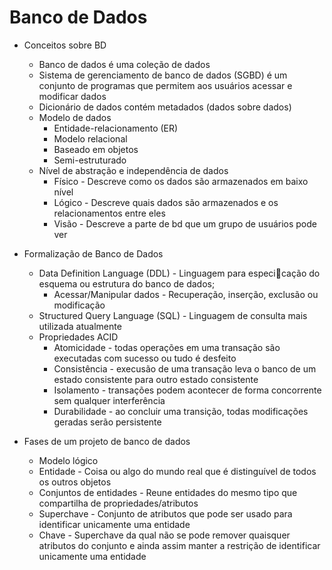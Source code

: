# Banco de Dados

- Conceitos sobre BD
  - Banco de dados é uma coleção de dados
  - Sistema de gerenciamento de banco de dados (SGBD) é um conjunto de programas que permitem aos usuários acessar e modificar dados
  - Dicionário de dados contém metadados (dados sobre dados)
  - Modelo de dados
    - Entidade-relacionamento (ER)
    - Modelo relacional
    - Baseado em objetos
    - Semi-estruturado
  - Nível de abstração e independência de dados
    - Físico - Descreve como os dados são armazenados em baixo nível
    - Lógico - Descreve quais dados são armazenados e os relacionamentos entre eles
    - Visão - Descreve a parte de bd que um grupo de usuários pode ver
   
- Formalização de Banco de Dados
  - Data Definition Language (DDL) - Linguagem para especicação do esquema ou estrutura do
banco de dados;
    - Acessar/Manipular dados - Recuperação, inserção, exclusão ou modificação
  - Structured Query Language (SQL) - Linguagem de consulta mais utilizada atualmente
  - Propriedades ACID
    - Atomicidade - todas operações em uma transação são executadas com sucesso ou tudo é desfeito
    - Consistência - execusão de uma transação leva o banco de um estado consistente para outro estado consistente
    - Isolamento - transações podem acontecer de forma concorrente sem qualquer interferência
    - Durabilidade - ao concluir uma transição, todas modificações geradas serão persistente
   
- Fases de um projeto de banco de dados
  - Modelo lógico
  - Entidade - Coisa ou algo do mundo real que é distinguível de todos os outros objetos
  - Conjuntos de entidades - Reune entidades do mesmo tipo que compartilha de propriedades/atributos
  - Superchave - Conjunto de atributos que pode ser usado para identificar unicamente uma entidade
  - Chave - Superchave da qual não se pode remover quaisquer atributos do conjunto e ainda assim manter a restrição de identificar unicamente uma entidade
